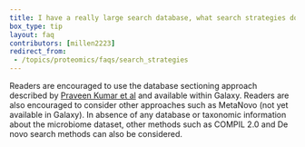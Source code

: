 ```yaml
---
title: I have a really large search database, what search strategies do you recommend for searching my mass spectrometry dataset?
box_type: tip
layout: faq
contributors: [millen2223]
redirect_from:
 - /topics/proteomics/faqs/search_strategies
---
```


Readers are encouraged to use the database sectioning approach described by [Praveen Kumar et al](https://pubmed.ncbi.nlm.nih.gov/32396365/) and available within Galaxy. Readers are also encouraged to consider other approaches such as MetaNovo (not yet available in Galaxy). In absence of any database or taxonomic information about the microbiome dataset, other methods such as COMPIL 2.0  and De novo search methods can also be considered.
